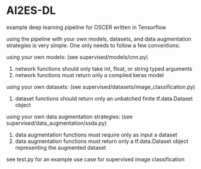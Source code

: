 # AI2ES-DL
example deep learning pipeline for OSCER written in Tensorflow

using the pipeline with your own models, datasets, and data augmentation strategies is very simple.  One only needs to follow a few conventions:

using your own models: (see supervised/models/cnn.py)

1. network functions should only take int, float, or string typed arguments
2. network functions must return only a compiled keras model

using your own datasets: (see supervised/datasets/image_classification.py)
1. dataset functions should return only an unbatched finite tf.data.Dataset object

using your own data augmentation strategies: (see supervised/data_augmentation/ssda.py)
1. data augmentation functions must require only as input a dataset
2. data augmentation functions must return only a tf.data.Dataset object representing the augmented dataset

see test.py for an example use case for supervised image classification


